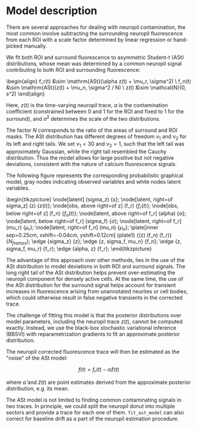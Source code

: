 # Model description

There are several approaches for dealing with neuropil contamination, the most
common involve subtracting the surrounding neuropil fluorescence from each ROI
with a scale factor determined by linear regression or hand-picked manually.

We fit both ROI and surround fluorescence to asymmetric Student-t (ASt)
distributions, whose mean was determined by a common neuropil signal
contributing to both ROI and surrounding fluorescence:

\begin{align}
    f_r(t) &\sim \mathrm{ASt}(\alpha z(t) + \mu_r, \sigma^2) \\
    f_n(t) &\sim \mathrm{ASt}(z(t) + \mu_n, \sigma^2 / N) \\
    z(t) &\sim \mathcal{N}(0, s^2)
\end{align}

Here, $z(t)$ is the time-varying neuropil trace, $\alpha$ is the contamination
coefficient (constrained between 0 and 1 for the ROI and fixed to 1 for the
surround), and $\sigma^2$ determines the scale of the two distributions.

The factor $N$ corresponds to the ratio of the areas of surround and ROI masks.
The ASt distribution has different degrees of freedom $\nu_1$ and $\nu_2$ for
its left and right tails. We set $\nu_1=30$ and $\nu_2=1$, such that the left
tail was approximately Gaussian, while the right tail resembled the Cauchy
distribution. Thus the model allows for large positive but not negative
deviations, consistent with the nature of calcium fluorescence signals.

The following figure represents the corresponding probabilistic graphical
model, gray nodes indicating observed variables and white nodes latent
variables.

\begin{tikzpicture}
    \node[latent] (sigma_z) {$s$};
    \node[latent, right=of sigma_z] (z) {$z(t)$};
    \node[obs, above right=of z] (f_r) {$f_r(t)$};
    \node[obs, below right=of z] (f_n) {$f_n(t)$};
    \node[latent, above right=of f_r] (alpha) {$\alpha$};
    \node[latent, below right=of f_r] (sigma_f) {$\sigma$};
    \node[latent, right=of f_r] (mu_r) {$\mu_r$};
    \node[latent, right=of f_n] (mu_n) {$\mu_n$};
    \plate[inner sep=0.25cm, xshift=-0.04cm, yshift=0.12cm] {plate1} {(z) (f_n) (f_r)} {$N_{frames}$};
    \edge {sigma_z} {z};
    \edge {z, sigma_f, mu_n} {f_n};
    \edge {z, sigma_f, mu_r} {f_r};
    \edge {alpha, z} {f_r};
\end{tikzpicture}

The advantage of this approach over other methods, lies in the use of the ASt
distribution to model deviations in both ROI and surround signals. The long
right tail of the ASt distribution helps prevent over-estimating the neuropil
component for densely active cells. At the same time, the use of the ASt
distribution for the surround signal helps account for transient increases
in fluorescence arising from unannotated neurites or cell bodies, which could
otherwise result in false negative transients in the corrected trace.

The challenge of fitting this model is that the posterior distributions over
model parameters, including the neuropil trace $z(t)$, cannot be computed
exactly. Instead, we use the black-box stochastic variational inference (BBSVI)
with reparametrization gradients to fit an approximate posterior distribution.

The neuropil corrected fluorescence trace will then be estimated as the "noise"
of the ASt model:

$$f(t) = f_r(t)- \hat{\alpha} \hat{z}(t)$$

where $\hat{\alpha}$ and $\hat{z}(t)$ are point estimates derived from the
approximate posterior distribution, e.g. its mean.

The ASt model is not limited to finding common contaminating signals in two
traces. In principle, we could split the neuropil donut into multiple sectors
and provide a trace for each one of them. `fit_ast_model` can also correct for
baseline drift as a part of the neuropil estimation procedure.
